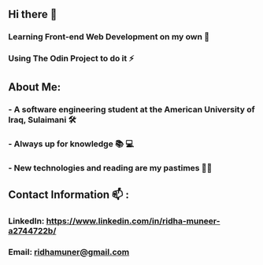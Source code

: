 ## Hi there 👋

### Learning Front-end Web Development on my own  🌱
### Using The Odin Project to do it ⚡


## About Me:

### - A software engineering student at the American University of Iraq, Sulaimani 🛠
### - Always up for knowledge 📚 💻
### - New technologies and reading are my pastimes 🧑‍💻


## Contact Information 📫 :

### LinkedIn: https://www.linkedin.com/in/ridha-muneer-a2744722b/
### Email: ridhamuner@gmail.com
<!--
**RidhaMuneer/RidhaMuneer** is a ✨ _special_ ✨ repository because its `README.md` (this file) appears on your GitHub profile.

Here are some ideas to get you started:

- 🔭 I’m currently working on ...
- 🌱 I’m currently learning ...
- 👯 I’m looking to collaborate on ...
- 🤔 I’m looking for help with ...
- 💬 Ask me about ...
- 📫 How to reach me: ...
- 😄 Pronouns: ...
- ⚡ Fun fact: ...
-->
